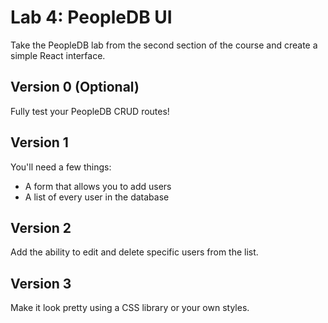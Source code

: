 
# Lab 4: PeopleDB UI

Take the PeopleDB lab from the second section of the course and create a simple React interface.

## Version 0 (Optional)

Fully test your PeopleDB CRUD routes!

## Version 1

You'll need a few things:
* A form that allows you to add users
* A list of every user in the database

## Version 2

Add the ability to edit and delete specific users from the list.

## Version 3

Make it look pretty using a CSS library or your own styles.